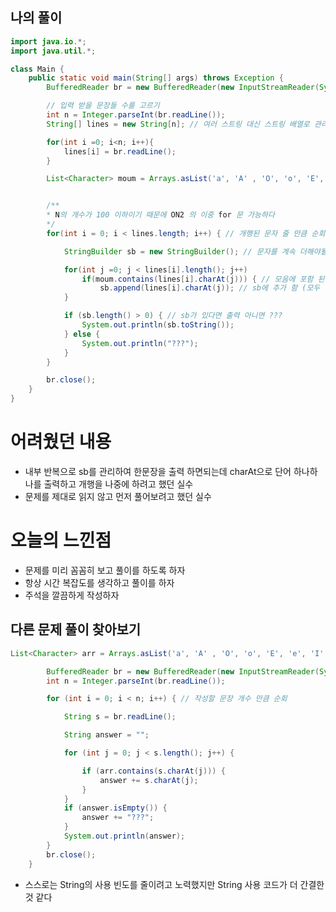 ## 나의 풀이

```java
import java.io.*;
import java.util.*;

class Main {
	public static void main(String[] args) throws Exception {
		BufferedReader br = new BufferedReader(new InputStreamReader(System.in));

		// 입력 받을 문장들 수를 고르기
		int n = Integer.parseInt(br.readLine());
		String[] lines = new String[n]; // 여러 스트링 대신 스트링 배열로 관리

		for(int i =0; i<n; i++){
			lines[i] = br.readLine();
		}

		List<Character> moum = Arrays.asList('a', 'A' , 'O', 'o', 'E', 'e', 'I', 'i', 'U', 'u'); // 모음 리스트를 생성함


		/**
		* N의 개수가 100 이하이기 때문에 ON2 의 이중 for 문 가능하다
		*/
		for(int i = 0; i < lines.length; i++) { // 개행된 문자 줄 만큼 순회 // 한줄의 문자 모두 순회

			StringBuilder sb = new StringBuilder(); // 문자를 계속 더해야될 수 있으니 String Builder 사용

			for(int j =0; j < lines[i].length(); j++)
				if(moum.contains(lines[i].charAt(j))) { // 모음에 포함 된 단어라면
					sb.append(lines[i].charAt(j)); // sb에 추가 함 (모두 순회 후 비어있는지 확인 하기 위한)
			}

			if (sb.length() > 0) { // sb가 있다면 출력 아니면 ???
				System.out.println(sb.toString());
			} else {
				System.out.println("???");
			}
		}

		br.close();
	}
}
```

# 어려웠던 내용

- 내부 반복으로 sb를 관리하여 한문장을 출력 하면되는데 charAt으로 단어 하나하나를 출력하고 개행을 나중에 하려고 했던 실수
- 문제를 제대로 읽지 않고 먼저 풀어보려고 했던 실수

# 오늘의 느낀점

- 문제를 미리 꼼꼼히 보고 풀이를 하도록 하자
- 항상 시간 복잡도를 생각하고 풀이를 하자
- 주석을 깔끔하게 작성하자

## 다른 문제 풀이 찾아보기

```java
List<Character> arr = Arrays.asList('a', 'A' , 'O', 'o', 'E', 'e', 'I', 'i', 'U', 'u'); // 모음 Arrays 를 생성함

		BufferedReader br = new BufferedReader(new InputStreamReader(System.in));
		int n = Integer.parseInt(br.readLine());

		for (int i = 0; i < n; i++) { // 작성할 문장 개수 만큼 순회

			String s = br.readLine();

			String answer = "";

			for (int j = 0; j < s.length(); j++) {

				if (arr.contains(s.charAt(j))) {
					answer += s.charAt(j);
				}
			}
			if (answer.isEmpty()) {
				answer += "???";
			}
			System.out.println(answer);
		}
		br.close();
	}
```

- 스스로는 String의 사용 빈도를 줄이려고 노력했지만 String 사용 코드가 더 간결한것 같다
